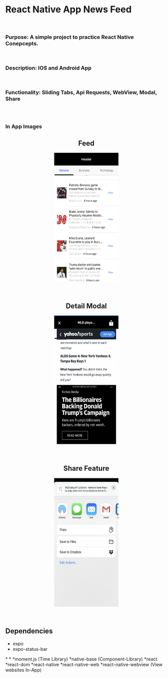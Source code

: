<h1>React Native App News Feed</h1>
<br/>
<h3>Purpose: A simple project to practice React Native Conepcepts.</h3>
<br/>
<h3>Description: IOS and Android App</h3>
<br/>

<h3>
Functionality: Sliding Tabs, Api Requests, WebView, Modal, Share 
<h3/>
 <br/>
 <h3> In App Images </h3>
 
<h2 align="center"> Feed </h2>
<p align="center">
  <img src="https://github.com/guogbonn/react_native_news_app/blob/master/src/projectImages/IMG-2941.jpg?raw=true" data-canonical-src="https://github.com/guogbonn/react_native_news_app/blob/master/src/projectImages/IMG-2941.jpg?raw=true" width="200" height="400" />
</p>
  <br/>
<h2 align="center"> Detail Modal </h2>
 <p  align="center">
  <img src="https://github.com/guogbonn/react_native_news_app/blob/master/src/projectImages/IMG-2942.jpg?raw=true" data-canonical-src="https://github.com/guogbonn/react_native_news_app/blob/master/src/projectImages/IMG-2942.jpg?raw=true" width="200" height="400" />
</p>
  <br/>

<h2 align="center"> Share Feature </h2>
 <p  align="center">
  <img src="https://github.com/guogbonn/react_native_news_app/blob/master/src/projectImages/IMG-2943.jpg?raw=true" data-canonical-src="https://github.com/guogbonn/react_native_news_app/blob/master/src/projectImages/IMG-2943.jpg?raw=true" width="200" height="400" />
</p>

<br/>

<h2>Dependencies</h2>
<ul>
<li>expo</li>
 <li>expo-status-bar</li>
</ul>
*
*
*moment.js (Time Library)
*native-base (Component-Library)
*react
*react-dom
*react-native
*react-native-web
*react-native-webview (View websites In-App)

